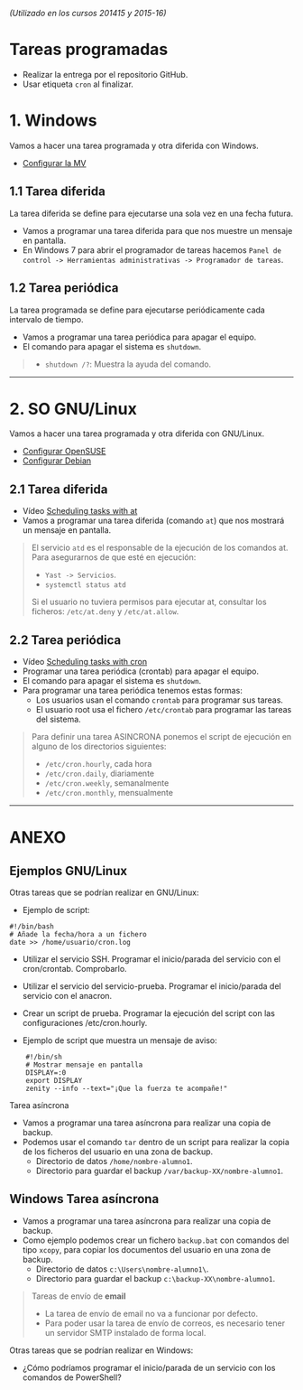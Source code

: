 
*(Utilizado en los cursos 201415 y 2015-16)*

# Tareas programadas

* Realizar la entrega por el repositorio GitHub.
* Usar etiqueta `cron` al finalizar.

# 1. Windows

Vamos a hacer una tarea programada y otra diferida con Windows.

* [Configurar la MV](../../global/configuracion/windows.md)

## 1.1 Tarea diferida

La tarea diferida se define para ejecutarse una sola vez en una fecha futura.
* Vamos a programar una tarea diferida para que nos muestre un mensaje en pantalla.
* En Windows 7 para abrir el programador de tareas hacemos
`Panel de control -> Herramientas administrativas -> Programador de tareas`.

## 1.2 Tarea periódica

La tarea programada se define para ejecutarse periódicamente cada intervalo de tiempo.
* Vamos a programar una tarea periódica para apagar el equipo.
* El comando para apagar el sistema es `shutdown`.

> * `shutdown /?`: Muestra la ayuda del comando.

---

# 2. SO GNU/Linux

Vamos a hacer una tarea programada y otra diferida con GNU/Linux.

* [Configurar OpenSUSE](../../global/configuracion/opensuse.md)
* [Configurar Debian](../../global/configuracion/debian.md)

## 2.1 Tarea diferida

* Vídeo [Scheduling tasks with at](https://www.youtube.com/embed/cf-oUCobxiM?list=UUFFLP0dKesrKWccYscdAr9A)
* Vamos a programar una tarea diferida (comando `at`) que nos mostrará un mensaje en pantalla.

> El servicio `atd` es el responsable de la ejecución de los comandos at.
> Para asegurarnos de que esté en ejecución:
> * `Yast -> Servicios`.
> * `systemctl status atd`    
>
> Si el usuario no tuviera permisos para ejecutar at, consultar los ficheros: `/etc/at.deny` y `/etc/at.allow`.

## 2.2 Tarea periódica

* Vídeo [Scheduling tasks with cron](https://www.youtube.com/embed/yBkJQKinZKY)
* Programar una tarea periódica (crontab) para apagar el equipo.
* El comando para apagar el sistema es `shutdown`.
* Para programar una tarea periódica tenemos estas formas:
    * Los usuarios usan el comando `crontab`  para programar sus tareas.
    * El usuario root usa el fichero `/etc/crontab` para programar las tareas del sistema.

> Para definir una tarea ASINCRONA ponemos el script de ejecución en alguno
de los directorios siguientes:
> * `/etc/cron.hourly`, cada hora
> * `/etc/cron.daily`, diariamente
> * `/etc/cron.weekly`, semanalmente
> * `/etc/cron.monthly`, mensualmente

---

# ANEXO

## Ejemplos GNU/Linux
Otras tareas que se podrían realizar en GNU/Linux:
* Ejemplo de script:
```
#!/bin/bash
# Añade la fecha/hora a un fichero
date >> /home/usuario/cron.log
```
* Utilizar el servicio SSH. Programar el inicio/parada del servicio con el cron/crontab. Comprobarlo.
* Utilizar el servicio del servicio-prueba. Programar el inicio/parada del servicio con el anacron.
* Crear un script de prueba. Programar la ejecución del script con las configuraciones /etc/cron.hourly.

* Ejemplo de script que muestra un mensaje de aviso:

```
    #!/bin/sh
    # Mostrar mensaje en pantalla
    DISPLAY=:0
    export DISPLAY
    zenity --info --text="¡Que la fuerza te acompañe!"
```

Tarea asíncrona

* Vamos a programar una tarea asíncrona para realizar una copia de backup.
* Podemos usar el comando `tar` dentro de un script para realizar la
copia de los ficheros del usuario en una zona de backup.
    * Directorio de datos `/home/nombre-alumno1`.
    * Directorio para guardar el backup `/var/backup-XX/nombre-alumno1`.

## Windows  Tarea asíncrona

* Vamos a programar una tarea asíncrona para realizar una copia de backup.
* Como ejemplo podemos crear un fichero `backup.bat` con comandos del tipo `xcopy`,
para copiar los documentos del usuario en una zona de backup.
    * Directorio de datos `c:\Users\nombre-alumno1\`.
    * Directorio para guardar el backup `c:\backup-XX\nombre-alumno1`.

> Tareas de envío de **email**
> * La tarea de envío de email no va a funcionar por defecto.
> * Para poder usar la tarea de envío de correos, es necesario tener un servidor SMTP instalado de forma local.

Otras tareas que se podrían realizar en Windows:
* ¿Cómo podríamos programar el inicio/parada de un servicio con los comandos de PowerShell?
